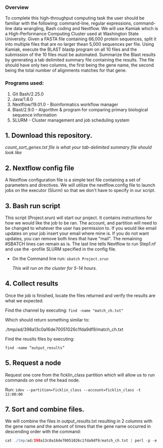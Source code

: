
### Overview
To complete this high-throughput computing task the user should be familiar with the following: command-line, regular expressions, command-line data wrangling, Bash coding and Nextflow. We will use Kamiak which is a High-Performance Computing Cluster used at Washington State University. Given a FASTA file containing 66,000 protein sequences, split it into multiple files that are no larger thean 5,000 sequences per file. Using Kamiak, execute the BLAST blastp program on all 10 files and the submission of the 10 files must be automated. Summarize the Blast results by generating a tab delimited summary file containing the results. The file should have only two columns, the first being the gene name, the second being the total number of alignments matches for that gene.

### Programs used:
1. Git Bash/2.25.0
2. Java/1.8.0
3. Nextflow/19.01.0 - Bioinformatics workflow manager 
4. Blast/2.9.0 - Algorithm & program for comparing primary biological sequence information
5. SLURM - Cluster management and job scheduling system


## 1. Download this repository.
_count_sort_genes.txt file is what your tab-delimited summary file should look like_

## 2. Nextflow config file
A Nextflow configuration file is a simple text file containing a set of parameters and directives. We will utilize the nextflow.config file to launch jobs on the executor (Slurm) so that we don't have to specify in our script. 

## 3. Bash run script
This script (Project.srun) will start our project. It contains instructions for how we would like the job to be ran. The account, and partition will need to be changed to whatever the user has permission to. If you would like email updates on your job insert your email where mine is. If you do not want updates, you can remove both lines that have "mail". The remaining #SBATCH lines can remain as is. The last line tells Nextflow to run Step1.nf and use the -profile SLURM specified in the config file. <p> 
* On the Command line run: `sbatch Project.srun`  <p>
_This will run on the cluster for 5-14 hours._


## 4. Collect results
Once the job is finished, locate the files returned and verify the results are what we expected. 

Find the channel by executing: `find -name "match_ch.txt"` <p>
Which should return something similar to: <p>
./tmp/ad/398a13c0a16de70051026c1fda9df9/match_ch.txt

 Find the reuslts files by executing: <p> 
`find -name “output_results”` <p> <p>

## 5. Request a node
Request one core from the ficklin_class partition which will allow us to run commands on one of the head node.  <p>
Run: `idev --partition=ficklin_class --account=ficklin_class -t 12:00:00 ` 
  
## 7. Sort and combine files.
We will  combine the files in output_results.txt resulting in 2 columns with the gene name and the amount of times that the gene name occurred in descending order with the command:   <p>
```groovy
cat ./tmp/ad/398a13c0a16de70051026c1fda9df9/match_ch.txt | perl -p -e 's/\.\d+\t/\t/g' | awk '{print $1}' | sort | uniq -c | sort -rn | awk '{print $2"\t"$1}' > count_sort_genes.txt
```
